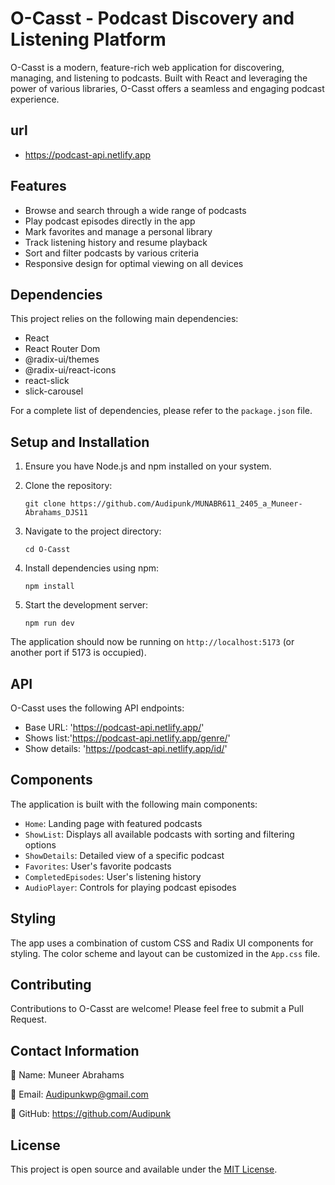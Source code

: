 # O-Casst - Podcast Discovery and Listening Platform

O-Casst is a modern, feature-rich web application for discovering, managing, and listening to podcasts. Built with React and leveraging the power of various libraries, O-Casst offers a seamless and engaging podcast experience.

## url

- https://podcast-api.netlify.app
## Features

- Browse and search through a wide range of podcasts
- Play podcast episodes directly in the app
- Mark favorites and manage a personal library
- Track listening history and resume playback
- Sort and filter podcasts by various criteria
- Responsive design for optimal viewing on all devices

## Dependencies

This project relies on the following main dependencies:

- React
- React Router Dom
- @radix-ui/themes
- @radix-ui/react-icons
- react-slick
- slick-carousel

For a complete list of dependencies, please refer to the `package.json` file.

## Setup and Installation

1. Ensure you have Node.js and npm installed on your system.

2. Clone the repository:
   ```
   git clone https://github.com/Audipunk/MUNABR611_2405_a_Muneer-Abrahams_DJS11
   ```

3. Navigate to the project directory:
   ```
   cd O-Casst
   ```

4. Install dependencies using npm:
   ```
   npm install
   ```

5. Start the development server:
   ```
   npm run dev
   ```

The application should now be running on `http://localhost:5173` (or another port if 5173 is occupied).

## API

O-Casst uses the following API endpoints:

- Base URL: 'https://podcast-api.netlify.app/'
- Shows list:'https://podcast-api.netlify.app/genre/<ID>'
- Show details: 'https://podcast-api.netlify.app/id/<ID>'


## Components

The application is built with the following main components:

- `Home`: Landing page with featured podcasts
- `ShowList`: Displays all available podcasts with sorting and filtering options
- `ShowDetails`: Detailed view of a specific podcast
- `Favorites`: User's favorite podcasts
- `CompletedEpisodes`: User's listening history
- `AudioPlayer`: Controls for playing podcast episodes

## Styling

The app uses a combination of custom CSS and Radix UI components for styling. The color scheme and layout can be customized in the `App.css` file.

## Contributing

Contributions to O-Casst are welcome! Please feel free to submit a Pull Request.

## Contact Information

👤 Name: Muneer Abrahams 

📧 Email: Audipunkwp@gmail.com

🐙 GitHub: https://github.com/Audipunk

## License

This project is open source and available under the [MIT License](LICENSE).

